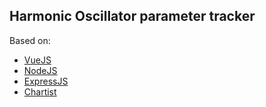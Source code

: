 ## Harmonic Oscillator parameter tracker

Based on:

* [VueJS](https://vuejs.org/)
* [NodeJS](https://nodejs.org)
* [ExpressJS](https://expressjs.com/)
* [Chartist](https://gionkunz.github.io/chartist-js/)
